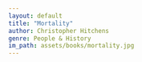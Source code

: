 ```yaml
---
layout: default
title: "Mortality"
author: Christopher Hitchens
genre: People & History
im_path: assets/books/mortality.jpg
---
```

